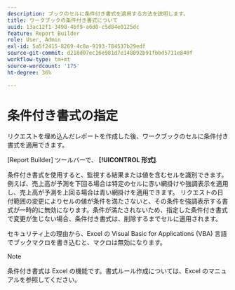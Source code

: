 ```yaml
---
description: ブックのセルに条件付き書式を適用する方法を説明します。
title: ワークブックの条件付き書式について
uuid: 13ac12f1-3498-4bf9-a6d0-c5d84e0125dc
feature: Report Builder
role: User, Admin
exl-id: 5a5f2415-8269-4c8a-9193-784537b29edf
source-git-commit: d218d07ec16e981d7e148092b91fbbd5711e840f
workflow-type: tm+mt
source-wordcount: '175'
ht-degree: 36%

---
```


# 条件付き書式の指定

リクエストを埋め込んだレポートを作成した後、ワークブックのセルに条件付き書式を適用できます。

[Report Builder] ツールバーで、 **[!UICONTROL 形式]**.

条件付き書式を使用すると、監視する結果または値を含むセルを識別できます。例えば、売上高が予測を下回る場合は特定のセルに赤い網掛けや強調表示を適用し、売上高が予測を上回る場合は青い網掛けを適用できます。 リクエストの日付範囲の変更によりセルの値が条件を満たさないと、その条件を強調表示する書式が一時的に無効になります。条件が満たされないため、指定した条件付き書式で変更が生じない場合、条件付き書式は、削除するまでセルに適用されます。

セキュリティ上の理由から、Excel の Visual Basic for Applications (VBA) 言語でブックマクロを書き込むと、マクロは無効になります。

>[!NOTE]
>
>条件付き書式は Excel の機能です。書式ルール作成については、Excel のマニュアルを参照してください。
